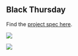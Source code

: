 ## Black Thursday

Find the [project spec here](https://github.com/turingschool/curriculum/blob/master/source/projects/black_thursday.markdown).


<p> <a href="https://codeclimate.com/github/adamhundley/black_thursday"><img src="https://codeclimate.com/github/adamhundley/black_thursday/badges/gpa.svg" /></a>

<a href="https://travis-ci.org/adamhundley/black_thursday"><img src="https://travis-ci.org/adamhundley/black_thursday.svg?branch=master" /></a> </p>
